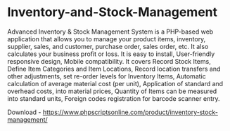 # Inventory-and-Stock-Management

Advanced Inventory & Stock Management System is a PHP-based web application that allows you to manage your product items, inventory, supplier, sales, and customer, purchase order, sales order, etc. It also calculates your business profit or loss. It is easy to install, User-friendly responsive design, Mobile compatibility. It covers Record Stock Items, Define Item Categories and Item Locations, Record location transfers and other adjustments, set re-order levels for Inventory Items, Automatic calculation of average material cost (per unit), Application of standard and overhead costs, into material prices, Quantity of Items can be measured into standard units, Foreign codes registration for barcode scanner entry.

Download - https://www.phpscriptsonline.com/product/inventory-stock-management/
